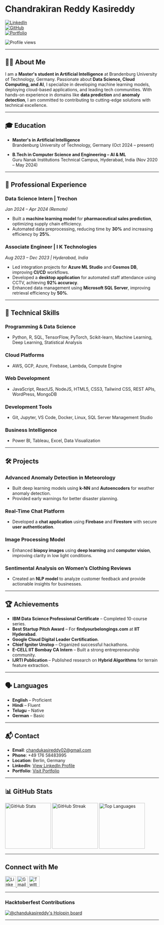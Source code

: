# **Chandrakiran Reddy Kasireddy**

[![LinkedIn](https://img.shields.io/badge/LinkedIn-chandrakiranreddy-blue)](https://www.linkedin.com/in/chandrakiranreddy)  
[![GitHub](https://img.shields.io/github/followers/chandrakiranreddy?label=follow&style=social)](https://github.com/Chandukasireddy)  
[![Portfolio](https://img.shields.io/badge/Portfolio-Visit-brightgreen)](https://chandu.graspins.com/)

<p><img src="https://komarev.com/ghpvc/?username=Chandukasireddy&label=Profile%20views&color=0e75b6&style=flat" alt="Profile views" /></p>

---

## **👨‍💻 About Me**

I am a **Master's student in Artificial Intelligence** at Brandenburg University of Technology, Germany. Passionate about **Data Science, Cloud Computing, and AI**, I specialize in developing machine learning models, deploying cloud-based applications, and leading tech communities. With hands-on experience in domains like **data prediction** and **anomaly detection**, I am committed to contributing to cutting-edge solutions with technical excellence.

---

## **🎓 Education**

- **Master's in Artificial Intelligence**  
  Brandenburg University of Technology, Germany (Oct 2024 – present)

- **B.Tech in Computer Science and Engineering – AI & ML**  
  Guru Nanak Institutions Technical Campus, Hyderabad, India (Nov 2020 – May 2024)

---

## **💼 Professional Experience**

### **Data Science Intern | Trechon**  
*Jan 2024 – Apr 2024 (Remote)*  
- Built a **machine learning model** for **pharmaceutical sales prediction**, optimizing supply chain efficiency.  
- Automated data preprocessing, reducing time by **30%** and increasing efficiency by **25%**.

### **Associate Engineer | I K Technologies**  
*Aug 2023 – Dec 2023 | Hyderabad, India*  
- Led integration projects for **Azure ML Studio** and **Cosmos DB**, improving **CI/CD** workflows.  
- Developed a **desktop application** for automated staff attendance using CCTV, achieving **92% accuracy**.  
- Enhanced data management using **Microsoft SQL Server**, improving retrieval efficiency by **50%**.

---

## **🔧 Technical Skills**

### **Programming & Data Science**  
- Python, R, SQL, TensorFlow, PyTorch, Scikit-learn, Machine Learning, Deep Learning, Statistical Analysis  

### **Cloud Platforms**  
- AWS, GCP, Azure, Firebase, Lambda, Compute Engine  

### **Web Development**  
- JavaScript, ReactJS, NodeJS, HTML5, CSS3, Tailwind CSS, REST APIs, WordPress, MongoDB  

### **Development Tools**  
- Git, Jupyter, VS Code, Docker, Linux, SQL Server Management Studio  

### **Business Intelligence**  
- Power BI, Tableau, Excel, Data Visualization  

---

## **🛠 Projects**

### **Advanced Anomaly Detection in Meteorology**  
- Built deep learning models using **k-NN** and **Autoencoders** for weather anomaly detection.  
- Provided early warnings for better disaster planning.

### **Real-Time Chat Platform**  
- Developed a **chat application** using **Firebase** and **Firestore** with secure **user authentication**.

### **Image Processing Model**  
- Enhanced **biopsy images** using **deep learning** and **computer vision**, improving clarity in low light conditions.  

### **Sentimental Analysis on Women’s Clothing Reviews**  
- Created an **NLP model** to analyze customer feedback and provide actionable insights for businesses.

---

## **🏆 Achievements**

- **IBM Data Science Professional Certificate** – Completed 10-course series.  
- **Best Startup Pitch Award** – For **findyourbelongings.com** at **IIT Hyderabad**.  
- **Google Cloud Digital Leader Certification**.  
- **Chief Igniter Unstop** – Organized successful hackathons.  
- **E-CELL IIT Bombay CA Intern** – Built a strong entrepreneurship community.  
- **IJRTI Publication** – Published research on **Hybrid Algorithms** for terrain feature extraction.

---

## **🗣 Languages**

- **English** – Proficient  
- **Hindi** – Fluent  
- **Telugu** – Native  
- **German** – Basic  

---

## **📬 Contact**

- **Email**: [chandukasireddy02@gmail.com](mailto:chandukasireddy02@gmail.com)  
- **Phone**: +49 176 58483995  
- **Location**: Berlin, Germany  
- **LinkedIn**: [View LinkedIn Profile](https://www.linkedin.com/in/chandrakiranreddy)  
- **Portfolio**: [Visit Portfolio](https://chandu.graspins.com/)  

---

## **📊 GitHub Stats**

<div>
  <img src="https://github-readme-stats.vercel.app/api?username=chandukasireddy&hide_title=false&hide_rank=false&show_icons=true&include_all_commits=true&count_private=true&disable_animations=false&theme=dracula&locale=en&hide_border=false" height="150" alt="GitHub Stats" />
  <img src="https://streak-stats.demolab.com?user=chandukasireddy&locale=en&mode=daily&theme=dracula&hide_border=false&border_radius=5" height="150" alt="GitHub Streak" />
  <img src="https://github-readme-stats.vercel.app/api/top-langs?username=chandukasireddy&locale=en&hide_title=false&layout=compact&card_width=320&langs_count=5&theme=dracula&hide_border=false" height="150" alt="Top Languages" />
</div>

---

## **Connect with Me**

<a href="https://www.linkedin.com/in/chandrakiranreddy/" target="_blank">
  <img src="https://img.shields.io/static/v1?message=LinkedIn&logo=linkedin&label=&color=0077B5&logoColor=white&labelColor=&style=for-the-badge" height="35" alt="LinkedIn logo" />
</a>  
<a href="mailto:chandrakiranreddy2406@gmail.com" target="_blank">
  <img src="https://img.shields.io/static/v1?message=Gmail&logo=gmail&label=&color=D14836&logoColor=white&labelColor=&style=for-the-badge" height="35" alt="Gmail logo" />
</a>  
<a href="https://twitter.com/chandu_2406" target="_blank">
  <img src="https://img.shields.io/static/v1?message=Twitter&logo=twitter&label=&color=1DA1F2&logoColor=white&labelColor=&style=for-the-badge" height="35" alt="Twitter logo" />
</a>  

---

### **Hacktoberfest Contributions**  
[![@chandukasireddy's Holopin board](https://holopin.me/chandukasireddy)](https://holopin.io/@chandukasireddy)

---

